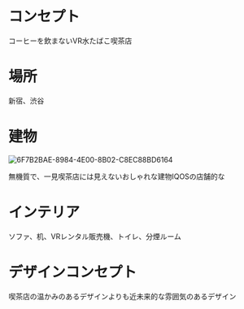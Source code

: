 # コンセプト

コーヒーを飲まないVR水たばこ喫茶店

# 場所

新宿、渋谷

# 建物

![6F7B2BAE-8984-4E00-8B02-C8EC88BD6164](https://user-images.githubusercontent.com/50604906/60478469-c5a22280-9cbd-11e9-9326-05ce91f8c13a.jpeg)

無機質で、一見喫茶店には見えないおしゃれな建物IQOSの店舗的な

# インテリア

ソファ、机、VRレンタル販売機、トイレ、分煙ルーム

# デザインコンセプト

喫茶店の温かみのあるデザインよりも近未来的な雰囲気のあるデザイン
